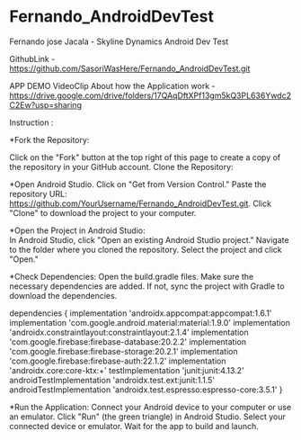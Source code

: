 # Fernando_AndroidDevTest
Fernando jose Jacala - Skyline Dynamics Android Dev Test


GithubLink - https://github.com/SasoriWasHere/Fernando_AndroidDevTest.git

APP DEMO VideoClip About how the Application work - https://drive.google.com/drive/folders/17QAqDftXPf13gm5kQ3PL636Ywdc2C2Ew?usp=sharing

Instruction :

*Fork the Repository:

  Click on the "Fork" button at the top right of this page to create a copy of the repository in your GitHub account.
  Clone the Repository:

*Open Android Studio.
  Click on "Get from Version Control."
  Paste the repository URL: https://github.com/YourUsername/Fernando_AndroidDevTest.git.
  Click "Clone" to download the project to your computer.
  
*Open the Project in Android Studio:  
  In Android Studio, click "Open an existing Android Studio project."
  Navigate to the folder where you cloned the repository.
  Select the project and click "Open."

*Check Dependencies:
  Open the build.gradle files.
  Make sure the necessary dependencies are added. If not, sync the project with Gradle to download the dependencies.

  dependencies {
    implementation 'androidx.appcompat:appcompat:1.6.1'
    implementation 'com.google.android.material:material:1.9.0'
    implementation 'androidx.constraintlayout:constraintlayout:2.1.4'
    implementation 'com.google.firebase:firebase-database:20.2.2'
    implementation 'com.google.firebase:firebase-storage:20.2.1'
    implementation 'com.google.firebase:firebase-auth:22.1.2'
    implementation 'androidx.core:core-ktx:+'
    testImplementation 'junit:junit:4.13.2'
    androidTestImplementation 'androidx.test.ext:junit:1.1.5'
    androidTestImplementation 'androidx.test.espresso:espresso-core:3.5.1'
}

*Run the Application:
  Connect your Android device to your computer or use an emulator.
  Click "Run" (the green triangle) in Android Studio.
  Select your connected device or emulator.
  Wait for the app to build and launch.
